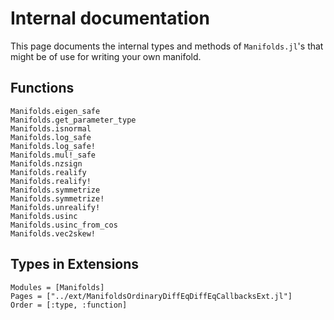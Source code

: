 # Internal documentation

This page documents the internal types and methods of `Manifolds.jl`'s that might be of use for writing your own manifold.

## Functions

```@docs
Manifolds.eigen_safe
Manifolds.get_parameter_type
Manifolds.isnormal
Manifolds.log_safe
Manifolds.log_safe!
Manifolds.mul!_safe
Manifolds.nzsign
Manifolds.realify
Manifolds.realify!
Manifolds.symmetrize
Manifolds.symmetrize!
Manifolds.unrealify!
Manifolds.usinc
Manifolds.usinc_from_cos
Manifolds.vec2skew!
```

## Types in Extensions

```@autodocs
Modules = [Manifolds]
Pages = ["../ext/ManifoldsOrdinaryDiffEqDiffEqCallbacksExt.jl"]
Order = [:type, :function]
```
